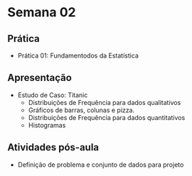 # Semana 02

## Prática
- Prática 01: Fundamentodos da Estatística

## Apresentação
- Estudo de Caso: Titanic
    - Distribuições de Frequência para dados qualitativos
    - Gráficos de barras, colunas e pizza.
    - Distribuições de Frequência para dados quantitativos
    - Histogramas

## Atividades pós-aula
- Definição de problema e conjunto de dados para projeto

